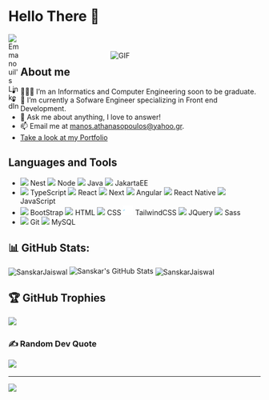 # Hello There 👋

<a href="https://www.linkedin.com/in/Emmanouil-Athanasopoulos/">
  <img align="left" alt="Emmanouil's LinkedIn" width="24px" src="https://cdn.jsdelivr.net/gh/devicons/devicon/icons/linkedin/linkedin-original.svg" />
</a>

<br />
<br />

<img align="right" width="300" alt="GIF" src="https://media.giphy.com/media/3oz8xSjBmD1ZyELqW4/giphy.gif" />

## About me

- 👨🏽‍💻 I’m an Informatics and Computer Engineering soon to be graduate.
- 🌱 I’m currently a Sofware Engineer specializing in Front end Development.
- 💬 Ask me about anything, I love to answer!
- 📫 Email me at [manos.athanasopoulos@yahoo.gr](mailto:manos.athanasopoulos@yahoo.gr).
- <a href="https://athanasopoulos.is-a.dev/">Take a look at my Portfolio </a>

## Languages and Tools

<ul style="direction: flex">
  <li>
    <code><img height="20" src="https://cdn.jsdelivr.net/gh/devicons/devicon/icons/nestjs/nestjs-original.svg" /></code> Nest
    <code><img height="20" src="https://cdn.jsdelivr.net/gh/devicons/devicon/icons/nodejs/nodejs-plain-wordmark.svg" /></code> Node
    <code><img height="20" src="https://cdn.jsdelivr.net/gh/devicons/devicon/icons/java/java-original-wordmark.svg" /></code> Java
    <code><img height="20" src="https://cdn.jsdelivr.net/gh/devicons/devicon/icons/java/java-plain.svg" /></code> JakartaEE
  </li>

  <li>
    <code><img height="20" src="https://cdn.jsdelivr.net/gh/devicons/devicon/icons/typescript/typescript-original.svg" /></code> TypeScript
    <code><img height="20" src="https://cdn.jsdelivr.net/gh/devicons/devicon/icons/react/react-original.svg" /></code> React
    <code><img height="20" src="https://cdn.jsdelivr.net/gh/devicons/devicon/icons/nextjs/nextjs-original.svg" /></code> Next
    <code><img height="20" src="https://cdn.jsdelivr.net/gh/devicons/devicon/icons/angularjs/angularjs-original.svg" /></code> Angular
    <code><img height="20" src="https://cdn.jsdelivr.net/gh/devicons/devicon/icons/react/react-original.svg" /></code> React Native
    <code><img height="20" src="https://cdn.jsdelivr.net/gh/devicons/devicon/icons/javascript/javascript-original.svg" /></code> JavaScript
  </li>

  <li>
    <code><img height="20" src="https://cdn.jsdelivr.net/gh/devicons/devicon//icons/bootstrap/bootstrap-original-wordmark.svg" /></code> BootStrap
    <code><img height="20" src="https://cdn.jsdelivr.net/gh/devicons/devicon/icons/html5/html5-original.svg"></code> HTML
    <code><img height="20" src="https://cdn.jsdelivr.net/gh/devicons/devicon/icons/css3/css3-original.svg"></code> CSS
    <code><img height="20" src="https://github.com/devicons/devicon/blob/v2.16.0/icons/tailwindcss/tailwindcss-original-wordmark.svg"></code> TailwindCSS
    <code><img height="20" src="https://cdn.jsdelivr.net/gh/devicons/devicon/icons/jquery/jquery-original-wordmark.svg" /></code> JQuery
    <code><img height="20" src="https://cdn.jsdelivr.net/gh/devicons/devicon/icons/sass/sass-original.svg" /></code> Sass
  </li>

  <li>
    <code><img height="20" src="https://cdn.jsdelivr.net/gh/devicons/devicon/icons/git/git-original.svg"/></code> Git
    <code><img height="20" src="https://cdn.jsdelivr.net/gh/devicons/devicon/icons/mysql/mysql-original.svg" /></code> MySQL
  </li>
</ul>

## 📊 GitHub Stats:
<img align="center" width=500 src="https://github-readme-stats-sigma-five.vercel.app/api/top-langs/?username=athanasso&count_private=true&theme=radical&hide=PHP,ShaderLab" alt="SanskarJaiswal" />
<img src="https://github-readme-stats-sigma-five.vercel.app/api?username=athanasso&show_icons=true&hide_border=true&count_private=true&theme=shades-of-purple&icon_color=fad000" alt="Sanskar's GitHub Stats">
<img align="center" src="https://github-readme-streak-stats.herokuapp.com/?user=athanasso&count_private=true&theme=radical" alt="SanskarJaiswal" />

## 🏆 GitHub Trophies
![](https://github-profile-trophy.vercel.app/?username=athanasso&theme=radical&no-frame=false&no-bg=true&margin-w=4)

### ✍️ Random Dev Quote
![](https://quotes-github-readme.vercel.app/api?type=horizontal&theme=radical)

---
[![](https://visitcount.itsvg.in/api?id=athanasso&label=Profile%20Views&color=5&icon=5&pretty=true)](https://visitcount.itsvg.in)

